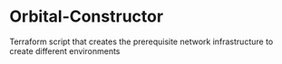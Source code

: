 # Orbital-Constructor
Terraform script that creates the prerequisite network infrastructure to create different environments
